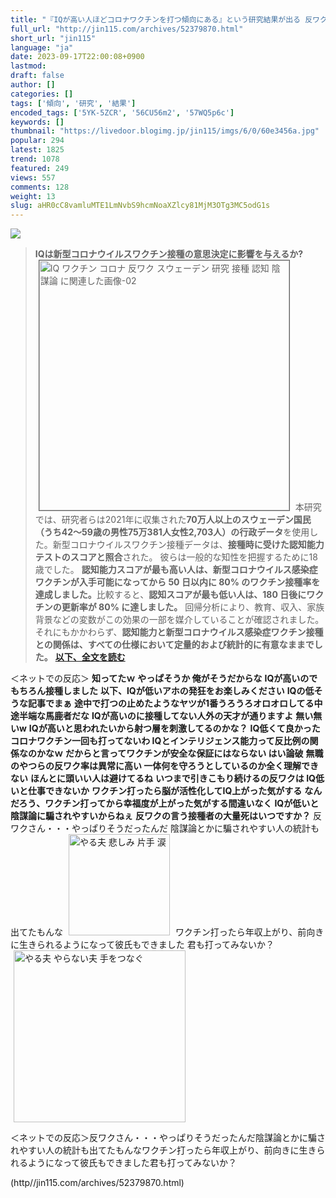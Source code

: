 ```yaml
---
title: "『IQが高い人ほどコロナワクチンを打つ傾向にある』という研究結果が出る 反ワクさん・・・ｗ "
full_url: "http://jin115.com/archives/52379870.html"
short_url: "jin115"
language: "ja"
date: 2023-09-17T22:00:08+0900
lastmod: 
draft: false
author: []
categories: []
tags: ['傾向', '研究', '結果']
encoded_tags: ['5YK-5ZCR', '56CU56m2', '57WQ5p6c']
keywords: []
thumbnail: "https://livedoor.blogimg.jp/jin115/imgs/6/0/60e3456a.jpg"
popular: 294
latest: 1825
trend: 1078
featured: 249
views: 557
comments: 128
weight: 13
slug: aHR0cC8vamluMTE1LmNvbS9hcmNoaXZlcy81MjM3OTg3MC5odG1s
---
```


![](https://livedoor.blogimg.jp/jin115/imgs/6/0/60e3456a.jpg)

<div><a name='more'></a> <blockquote><b>IQは新型コロナウイルスワクチン接種の意思決定に影響を与えるか?</b> <img src='https//livedoor.blogimg.jp/jin115/imgs/f/8/f80af098.png' width='400' border='1' hspace='5' class='pict' alt='IQ ワクチン コロナ 反ワク スウェーデン 研究 接種 認知 陰謀論 に関連した画像-02'> 本研究では、研究者らは2021年に収集された<b>70万人以上のスウェーデン国民（うち42〜59歳の男性75万381人女性2,703人）の行政データ</b>を使用した。新型コロナウイルスワクチン接種データは、<b>接種時に受けた認知能力テストのスコアと照合</b>された。 彼らは一般的な知性を把握するために18歳でした。 <b>認知能力スコアが最も高い人は、新型コロナウイルス感染症ワクチンが入手可能になってから 50 日以内に 80% のワクチン接種率を達成しました。</b>比較すると、<b>認知スコアが最も低い人は、180 日後にワクチンの更新率が 80% に達しました。</b> 回帰分析により、教育、収入、家族背景などの変数がこの効果の一部を媒介していることが確認されました。それにもかかわらず、<b>認知能力と新型コロナウイルス感染症ワクチン接種との関係は、すべての仕様において定量的および統計的に有意なままでした。</b> <a href='https//www.news-medical.net/news/20230912/Does-IQ-influence-COVID-19-vaccination-decision-making.aspx' target='_blank'><b>以下、全文を読む</b></a></blockquote> ＜ネットでの反応＞ <b>知ってたｗ</b> <b>やっぱそうか 俺がそうだからな</b> <b>IQが高いのでもちろん接種しました</b> <b>以下、IQが低いアホの発狂をお楽しみください</b> <b>IQの低そうな記事でまぁ</b> <b>途中で打つの止めたようなヤツが1番うろうろオロオロしてる中途半端な馬鹿者だな</b> <b>IQが高いのに接種してない人外の天才が通りますよ</b> <b>無い無いw</b> <b>IQが高いと思われたいから射つ層を刺激してるのかな？</b> <b>IQ低くて良かった コロナワクチン一回も打ってないわ IQとインテリジェンス能力って反比例の関係なのかなｗ</b> <b>だからと言ってワクチンが安全な保証にはならない はい論破</b> <b>無職のやつらの反ワク率は異常に高い 一体何を守ろうとしているのか全く理解できない</b> <b>ほんとに頭いい人は避けてるね</b> <b>いつまで引きこもり続けるの反ワクは IQ低いと仕事できないか</b> <b>ワクチン打ったら脳が活性化してIQ上がった気がする</b> <b>なんだろう、ワクチン打ってから幸福度が上がった気がする間違いなく</b> <b>IQが低いと陰謀論に騙されやすいからねぇ</b> <b>反ワクの言う接種者の大量死はいつですか？</b> 反ワクさん・・・やっぱりそうだったんだ 陰謀論とかに騙されやすい人の統計も出てたもんな <img src='https//livedoor.blogimg.jp/jin115/imgs/2/8/28b5646a.gif' alt='やる夫 悲しみ 片手 涙' width='162' border='0' hspace='5' class='pict'> ワクチン打ったら年収上がり、前向きに生きられるようになって彼氏もできました 君も打ってみないか？ <img src='https//livedoor.blogimg.jp/jin115/imgs/4/9/49c04e4e.gif' alt='やる夫 やらない夫 手をつなぐ' width='275' border='0' hspace='5' class='pict'> <p>＜ネットでの反応＞反ワクさん・・・やっぱりそうだったんだ陰謀論とかに騙されやすい人の統計も出てたもんなワクチン打ったら年収上がり、前向きに生きられるようになって彼氏もできました君も打ってみないか？</p></div>

(http//jin115.com/archives/52379870.html)
